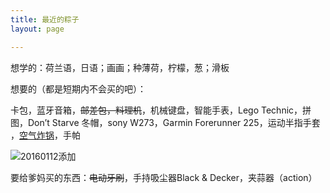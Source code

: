 ```yaml
---
title: 最近的粽子
layout: page

---
```


想学的：荷兰语，日语；画画；种薄荷，柠檬，葱；滑板

想要的（都是短期内不会买的吧）：

卡包，蓝牙音箱，<del>邮差包，料理机</del>，机械键盘，智能手表，Lego Technic，拼图，Don’t Starve 冬帽，sony W273，Garmin Forerunner 225，运动半指手套 ，[空气炸锅][1]，手帕

![20160112添加][image-1] 
<!-- 20060112 -->


要给爹妈买的东西：<del>电动牙刷</del>，手持吸尘器Black & Decker，夹蒜器（action）




[1]:	http://www.amazon.com/Avalon-Bay-AB-Airfryer100B-Airfryer-Black/dp/B00NU68QWA "https://www.douban.com/people/piepiecharlene/status/1734066153/"

[image-1]:	http://7xo4c2.com1.z0.glb.clouddn.com/dontstarve.JPG
